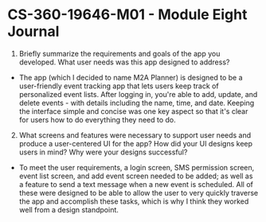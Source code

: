 # CS-360-19646-M01 - Module Eight Journal

1. Briefly summarize the requirements and goals of the app you developed. What user needs was this app designed to address?
* The app (which I decided to name M2A Planner) is designed to be a user-friendly event tracking app that lets users keep track of personalized event lists. After logging in, you're able to add, update, and delete events - with details including the name, time, and date. Keeping the interface simple and concise was one key aspect so that it's clear for users how to do everything they need to do.
2. What screens and features were necessary to support user needs and produce a user-centered UI for the app? How did your UI designs keep users in mind? Why were your designs successful?
* To meet the user requirements, a login screen, SMS permission screen, event list screen, and add event screen needed to be added; as well as a feature to send a text message when a new event is scheduled. All of these were designed to be able to allow the user to very quickly traverse the app and accomplish these tasks, which is why I think they worked well from a design standpoint.
